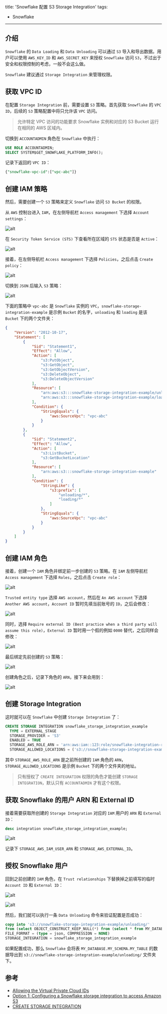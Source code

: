 title: 'Snowflake 配置 S3 Storage Integration'
tags:
- Snowflake
---

## 介绍
`Snowflake` 的 `Data Loading` 和 `Data Unloading` 可以通过 `S3` 导入和导出数据。用户可以使用 `AWS_KEY_ID` 和 `AWS_SECRET_KEY` 来授权 `Snowflake` 访问 `S3`，不过出于安全和权限控制的考虑，一般不会这么做。

`Snowflake` 建议通过 `Storage Integration` 来管理权限。

## 获取 VPC ID
在配置 `Storage Integration` 前，需要设置 `S3` 策略。首先获取 `Snowflake` 的 `VPC ID`，后续的 `S3` 策略配置中将只允许该 `VPC` 访问。

> 允许特定 VPC 访问的功能要求 Snowflake 实例和对应的 S3 Bucket 运行在相同的 AWS 区域内。

切换到 `ACCOUNTADMIN` 角色在 `Snowflake` 中执行：
```sql
USE ROLE ACCOUNTADMIN;
SELECT SYSTEM$GET_SNOWFLAKE_PLATFORM_INFO();
```

记录下返回的 `VPC ID`：
```sql
{"snowflake-vpc-id":["vpc-abc"]}
```

## 创建 IAM 策略
然后，需要创建一个 `S3` 策略来定义 `Snowflake` 访问 `S3 Bucket` 的权限。

从 `AWS` 控制台进入 `IAM`，在左侧导航栏 `Access management` 下选择 `Account settings`：

![alt](/images/snowflake-1.png)

在 `Security Token Service (STS)` 下查看所在区域的 `STS` 状态是否是 `Active`：

![alt](/images/snowflake-2.png)

接着，在左侧导航栏 `Access management` 下选择 `Policies`，之后点击 `Create policy`：

![alt](/images/snowflake-3.png)

切换到 `JSON` 后输入 `S3` 策略：

![alt](/images/snowflake-4.png)

下面的策略中 `vpc-abc` 是 `Snowflake` 实例的 `VPC`，`snowflake-storage-integration-example` 是示例 `Bucket` 的名字，`unloading` 和 `loading` 是该 `Bucket` 下的两个文件夹：

```json
{
	"Version": "2012-10-17",
	"Statement": [
		{
			"Sid": "Statement1",
			"Effect": "Allow",
			"Action": [
				"s3:PutObject",
				"s3:GetObject",
				"s3:GetObjectVersion",
				"s3:DeleteObject",
				"s3:DeleteObjectVersion"
			],
			"Resource": [
				"arn:aws:s3:::snowflake-storage-integration-example/unloading/*",
				"arn:aws:s3:::snowflake-storage-integration-example/loading/*"
			],
			"Condition": {
				"StringEquals": {
					"aws:SourceVpc": "vpc-abc"
				}
			}
		},
		{
			"Sid": "Statement2",
			"Effect": "Allow",
			"Action": [
				"s3:ListBucket",
				"s3:GetBucketLocation"
			],
			"Resource": [
				"arn:aws:s3:::snowflake-storage-integration-example"
			],
			"Condition": {
				"StringLike": {
					"s3:prefix": [
						"unloading/*",
						"loading/*"
					]
				},
				"StringEquals": {
					"aws:SourceVpc": "vpc-abc"
				}
			}
		}
	]
}
```

## 创建 IAM 角色
接着，创建一个 `IAM` 角色并绑定前一步创建的 `S3` 策略。在 `IAM` 左侧导航栏 `Access management` 下选择 `Roles`，之后点击 `Create role`：

![alt](/images/snowflake-5.png)

`Trusted entity type` 选择 `AWS account`，然后在 `An AWS account` 下选择 `Another AWS account`，`Account ID` 暂时先填当前账号的 `ID`，之后会修改：

![alt](/images/snowflake-6.png)

同时，选择 `Require external ID (Best practice when a third party will assume this role)`，`External ID` 暂时用一个假的例如 `0000` 替代，之后同样会修改：

![alt](/images/snowflake-7.png)

最后绑定先前创建的 `S3` 策略：

![alt](/images/snowflake-8.png)

创建角色之后，记录下角色的 `ARN`，接下来会用到：

![alt](/images/snowflake-9.png)

## 创建 Storage Integration
这时就可以在 `Snowflake` 中创建 `Storage Integration` 了：

```sql
CREATE STORAGE INTEGRATION snowflake_storage_integration_example
  TYPE = EXTERNAL_STAGE
  STORAGE_PROVIDER = 'S3'
  ENABLED = TRUE
  STORAGE_AWS_ROLE_ARN = 'arn:aws:iam::123:role/snowflake-integration-role'
  STORAGE_ALLOWED_LOCATIONS = ('s3://snowflake-storage-integration-example/loading/', 's3://snowflake-storage-integration-example/unloading/')
```

其中 `STORAGE_AWS_ROLE_ARN` 是之前所创建的 `IAM` 角色的 `ARN`，`STORAGE_ALLOWED_LOCATIONS` 是示例 `Bucket` 下的两个文件夹的地址。

> 只有授权了 `CREATE INTEGRATION` 权限的角色才能创建 `STORAGE INTEGRATION`，默认只有 `ACCOUNTADMIN` 才有这个权限。

## 获取 Snowflake 的用户 ARN 和 External ID
接着需要获取所创建的 `Storage Integration` 对应的 `IAM` 用户的 `ARN` 和 `External ID`：

```sql
desc integration snowflake_storage_integration_example;
```

![alt](/images/snowflake-10.png)

记录下 `STORAGE_AWS_IAM_USER_ARN` 和 `STORAGE_AWS_EXTERNAL_ID`。

## 授权 Snowflake 用户
回到之前创建的 `IAM` 角色，在 `Trust relationships` 下替换掉之前填写的临时 `Account ID` 和 `External ID`：

![alt](/images/snowflake-11.png)

![alt](/images/snowflake-12.png)

然后，我们就可以执行一条 `Data Unloading` 命令来验证配置是否成功：

```sql
copy into 's3://snowflake-storage-integration-example/unloading/'
from (select OBJECT_CONSTRUCT_KEEP_NULL(*) from (select * from MY_DATABASE.MY_SCHEMA.MY_TABLE limit 10))
FILE_FORMAT = (type = json, COMPRESSION = NONE)
STORAGE_INTEGRATION = snowflake_storage_integration_example
```

如果配置成功，那么 `Snowflake` 会将表 `MY_DATABASE.MY_SCHEMA.MY_TABLE` 的数据导出到 `s3://snowflake-storage-integration-example/unloading/` 文件夹下。

## 参考
* [Allowing the Virtual Private Cloud IDs](https://docs.snowflake.com/en/user-guide/data-load-s3-allow)
* [Option 1: Configuring a Snowflake storage integration to access Amazon S3](https://docs.snowflake.com/en/user-guide/data-load-s3-config-storage-integration)
* [CREATE STORAGE INTEGRATION](https://docs.snowflake.com/en/sql-reference/sql/create-storage-integration)